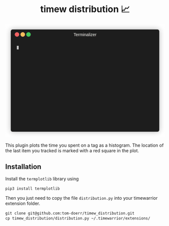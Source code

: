 <h1 align="center">timew distribution 📈</h1>

<p align="center">
    <img src='https://github.com/tom-doerr/bins/raw/main/timew_distribution/td1.gif'>
    <p align="center">
    </p>
</p>

This plugin plots the time you spent on a tag as a histogram.
The location of the last item you tracked is marked with a red square in the plot.


## Installation
Install the `termplotlib` library using
```
pip3 install termplotlib
```

Then you just need to copy the file `distribution.py` into your timewarrior extension folder.
```
git clone git@github.com:tom-doerr/timew_distribution.git
cp timew_distribution/distribution.py ~/.timewarrior/extensions/
```
